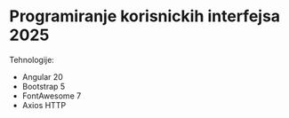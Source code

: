 # Programiranje korisnickih interfejsa 2025

Tehnologije:
- Angular 20
- Bootstrap 5
- FontAwesome 7
- Axios HTTP